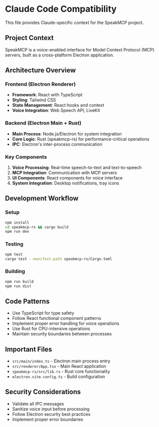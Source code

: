 # Claude Code Compatibility

This file provides Claude-specific context for the SpeakMCP project.

## Project Context

SpeakMCP is a voice-enabled interface for Model Context Protocol (MCP) servers, built as a cross-platform Electron application.

## Architecture Overview

### Frontend (Electron Renderer)
- **Framework**: React with TypeScript
- **Styling**: Tailwind CSS
- **State Management**: React hooks and context
- **Voice Integration**: Web Speech API, LiveKit

### Backend (Electron Main + Rust)
- **Main Process**: Node.js/Electron for system integration
- **Core Logic**: Rust (speakmcp-rs) for performance-critical operations
- **IPC**: Electron's inter-process communication

### Key Components

1. **Voice Processing**: Real-time speech-to-text and text-to-speech
2. **MCP Integration**: Communication with MCP servers
3. **UI Components**: React components for voice interface
4. **System Integration**: Desktop notifications, tray icons

## Development Workflow

### Setup
```bash
npm install
cd speakmcp-rs && cargo build
npm run dev
```

### Testing
```bash
npm test
cargo test --manifest-path speakmcp-rs/Cargo.toml
```

### Building
```bash
npm run build
npm run dist
```

## Code Patterns

- Use TypeScript for type safety
- Follow React functional component patterns
- Implement proper error handling for voice operations
- Use Rust for CPU-intensive operations
- Maintain security boundaries between processes

## Important Files

- `src/main/index.ts` - Electron main process entry
- `src/renderer/App.tsx` - Main React application
- `speakmcp-rs/src/lib.rs` - Rust core functionality
- `electron.vite.config.ts` - Build configuration

## Security Considerations

- Validate all IPC messages
- Sanitize voice input before processing
- Follow Electron security best practices
- Implement proper error boundaries
